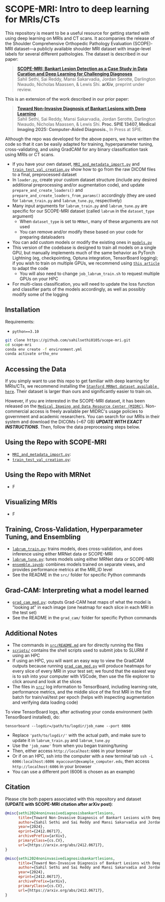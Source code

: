 # SCOPE-MRI: Intro to deep learning for MRIs/CTs
This repository is meant to be a useful resource for getting started with using deep learning on MRIs and CT scans. It accompanies the release of the Shoulder Comprehensive Orthopedic Pathology Evaluation (SCOPE)-MRI dataset—a publicly available shoulder MRI dataset with image-level labels for several different pathologies. The dataset is described in our paper:

> [**SCOPE-MRI: Bankart Lesion Detection as a Case Study in Data Curation and Deep Learning for Challenging Diagnoses**](...)<br/>
  Sahil Sethi, Sai Reddy, Mansi Sakarvadia, Jordan Serotte, Darlington Nwaudo, Nicholas Maassen, & Lewis Shi. <b>arXiv</b>, preprint under review.

This is an extension of the work described in our prior paper:

> [**Toward Non-Invasive Diagnosis of Bankart Lesions with Deep Learning**](https://arxiv.org/abs/2412.06717)<br/>
  Sahil Sethi, Sai Reddy, Mansi Sakarvadia, Jordan Serotte, Darlington Nwaudo, Nicholas Maassen, & Lewis Shi. <b>Proc. SPIE 13407, Medical Imaging 2025: Computer-Aided Diagnosis.</b>, In Press at SPIE.

Although the repo was developed for the above papers, we have written the code so that it can be easily adapted for training, hyperparameter tuning, cross-validating, and using GradCAM for any binary classification task using MRIs or CT scans. 
 - If you have your own dataset, [`MRI_and_metadata_import.py`](https://github.com/sahilsethi0105/scope-mri/blob/main/src/MRI_and_metadata_import.py) and [`train_test_val_creation.py`](https://github.com/sahilsethi0105/ortho_ml/blob/main/train_test_val_creation.py) show how to go from the raw DICOM files to a final, preprocessed dataset
 - In ```loader.py```, create your custom dataset structure (include any desired additional preprocessing and/or augmentation code), and update ```prepare_and_create_loaders()``` and ```prepare_and_create_loaders_from_params()``` accordingly (they are used for ```labrum_train.py``` and ```labrum_tune.py```, respectively)
 - Many input arguments for ```labrum_train.py``` and ```labrum_tune.py``` are specific for our SCOPE-MRI dataset (called ```labrum``` in the ```dataset_type``` argument)
   - When ```dataset_type``` is set to ```MRNet```, many of these arguments are not used
   - You can remove and/or modify these based on your code for preparing dataloaders
 - You can add custom models or modify the existing ones in [`models.py`](https://github.com/sahilsethi0105/scope-mri/blob/main/src/models.py)
 - This version of the codebase is designed to train all models on a single GPU, but manually implements much of the same behavior as PyTorch Lightning (eg, checkpointing, Optuna integration, TensorBoard logging); if you wish to train on multiple GPUs, we recommend using [`this article`](https://lightning.ai/docs/pytorch/stable/starter/converting.html) to adapt the code 
   - You will also need to change ```job_labrum_train.sh``` to request multiple GPUs on your HPC
 - For multi-class classification, you will need to update the loss function and classifier parts of the models accordingly, as well as possibly modify some of the logging

## Installation

Requirements:

- `python==3.10`

```bash
git clone https://github.com/sahilsethi0105/scope-mri.git
cd scope-mri
conda env create -f environment.yml
conda activate ortho_env 
```

## Accessing the Data
If you simply want to use this repo to get familiar with deep learning for MRIs/CTs, we recommend installing the [`Stanford MRNet dataset available here`](https://stanfordmlgroup.github.io/competitions/mrnet/). Their dataset is larger than ours and significantly easier to train on. 

However, if you are interested in the SCOPE-MRI dataset, it has been released on the [`Medical Imaging and Data Resource Center (MIDRC)`](https://www.midrc.org/). Non-commercial access is freely available per MIDRC's usage policies to government and academic researchers. You can search for our MRIs in their system and download the DICOMs (~67 GB) _**UPDATE WITH EXACT INSTRUCTIONS**_. Then, follow the data preprocessing steps below. 

## Using the Repo with SCOPE-MRI
- [`MRI_and_metadata_import.py`](https://github.com/sahilsethi0105/scope-mri/blob/main/src/MRI_and_metadata_import.py):
- [`train_test_val_creation.py`](https://github.com/sahilsethi0105/ortho_ml/blob/main/train_test_val_creation.py):

## Using the Repo with MRNet
 - F

## Visualizing MRIs
 - F

## Training, Cross-Validation, Hyperparameter Tuning, and Ensembling
- [`labrum_train.py`](https://github.com/sahilsethi0105/scope-mri/blob/main/src/labrum_train.py): trains models, does cross-validation, and does inference using either MRNet data or SCOPE-MRI
- [`labrum_tune.py`](https://github.com/sahilsethi0105/scope-mri/blob/main/src/labrum_tune.py): tunes models using either MRNet data or SCOPE-MRI
- [`ensemble.ipynb`](https://github.com/sahilsethi0105/scope-mri/blob/main/ensemble.ipynb): combines models trained on separate views, and provides performance metrics at the MRI_ID level
- See the README in the ```src/``` folder for specific Python commands

## Grad-CAM: Interpreting what a model learned
- [`grad_cam_med.py`](https://github.com/sahilsethi0105/scope-mri/blob/grad_cam/grad_cam/grad_cam_med.py): outputs Grad-CAM heat maps of what the model is "looking at" in each image (one heatmap for each slice in each MRI in the test set)
- See the README in the ```grad_cam/``` folder for specific Python commands

## Additional Notes
 - The commands in [`src/README.md`](https://github.com/sahilsethi0105/scope-mri/tree/main/src#readme) are for directly running the files
 - [`scripts/`](https://github.com/sahilsethi0105/scope-mri/tree/main/scripts) contains the shell scripts used to submit jobs to SLURM if using an HPC
 -  If using an HPC, you will want an easy way to view the GradCAM outputs because running [`grad_cam_med.py`](https://github.com/sahilsethi0105/scope-mri/blob/main/grad_cam/grad_cam_med.py) will produce heatmaps for every slice of every MRI in your test set; we found that the easiest way is to ssh into your computer with VSCode, then use the file explorer to click around and look at the slices
 - The files in [`src/`](https://github.com/sahilsethi0105/scope-mri/tree/main/src) log information to TensorBoard, including learning rate, performance metrics, and the middle slice of the first MRI in the first batch for train/val/test per epoch (helps with inspecting augmentation and verifying data loading code)

  To view TensorBoard logs, after activating your conda environment (with TensorBoard installed), do:
  ```
  tensorboard --logdir=/path/to/logdir/job_name --port 6006
  ```
   - Replace ```'path/to/logdir/'``` with the actual path, and make sure to update it in ```labrum_train.py``` and ```labrum_tune.py ```
   - Use the ```'job_name'``` from when you began training/tuning
   - Then, either access ```http://localhost:6006``` in your browser
   - Or if on an HPC, ssh into the computer with a new terminal tab ```ssh -L 6006:localhost:6006 myaccount@example_computer.edu```, then access ```http://localhost:6006``` in your browser
   - You can use a different port (6006 is chosen as an example)

## Citation

Please cite both papers associated with this repository and dataset **(UPDATE with SCOPE-MRI citation after arXiv post)**:

```bibtex
@misc{sethi2024noninvasivediagnosisbankartlesions,
      title={Toward Non-Invasive Diagnosis of Bankart Lesions with Deep Learning}, 
      author={Sahil Sethi and Sai Reddy and Mansi Sakarvadia and Jordan Serotte and Darlington Nwaudo and Nicholas Maassen and Lewis Shi},
      year={2024},
      eprint={2412.06717},
      archivePrefix={arXiv},
      primaryClass={cs.CV},
      url={https://arxiv.org/abs/2412.06717}, 
}
```
```bibtex
@misc{sethi2024noninvasivediagnosisbankartlesions,
      title={Toward Non-Invasive Diagnosis of Bankart Lesions with Deep Learning}, 
      author={Sahil Sethi and Sai Reddy and Mansi Sakarvadia and Jordan Serotte and Darlington Nwaudo and Nicholas Maassen and Lewis Shi},
      year={2024},
      eprint={2412.06717},
      archivePrefix={arXiv},
      primaryClass={cs.CV},
      url={https://arxiv.org/abs/2412.06717}, 
}
```

